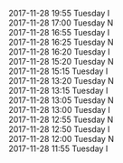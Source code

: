 2017-11-28 19:55 Tuesday  I  
2017-11-28 17:00 Tuesday  N  
2017-11-28 16:55 Tuesday  I  
2017-11-28 16:25 Tuesday  N  
2017-11-28 16:20 Tuesday  I  
2017-11-28 15:20 Tuesday  N  
2017-11-28 15:15 Tuesday  I  
2017-11-28 13:20 Tuesday  N  
2017-11-28 13:15 Tuesday  I  
2017-11-28 13:05 Tuesday  N  
2017-11-28 13:00 Tuesday  I  
2017-11-28 12:55 Tuesday  N  
2017-11-28 12:50 Tuesday  I  
2017-11-28 12:00 Tuesday  N  
2017-11-28 11:55 Tuesday  I  
